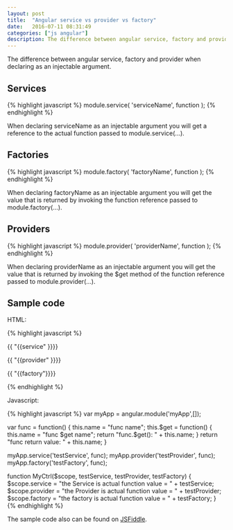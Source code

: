 ```yaml
---
layout: post
title:  "Angular service vs provider vs factory"
date:   2016-07-11 08:31:49
categories: ["js angular"]
description: The difference between angular service, factory and provider when declaring as an injectable argument.
---
```


The difference between angular service, factory and provider when declaring as an
injectable argument.

Services
--------

{% highlight javascript %}
module.service( 'serviceName', function );
{% endhighlight %}

When declaring serviceName as an injectable argument you will get a reference
to the actual function passed to module.service(...). 

Factories
---------

{% highlight javascript %}
module.factory( 'factoryName', function );
{% endhighlight %}

When declaring factoryName as an injectable argument you will get the value
that is returned by invoking the function reference passed to
module.factory(...).

Providers
---------

{% highlight javascript %}
module.provider( 'providerName', function );
{% endhighlight %}

When declaring providerName as an injectable argument you will get the value
that is returned by invoking the $get method of the function
reference passed to module.provider(...).

Sample code
-----------
HTML:

{% highlight javascript %}
<div ng-controller="MyCtrl">
  <p>{{ "{{service" }}}}</p>
  <p>{{ "{{provider" }}}}</p>
  <p>{{ "{{factory"}}}}</p>
</div>
{% endhighlight %}

Javascript:

{% highlight javascript %}
var myApp = angular.module('myApp',[]);

var func = function() {
    this.name = "func name";
  this.$get = function() {
    this.name = "func $get name";
    return "func.$get(): " + this.name;
  }
  return "func return value: " + this.name;
}

myApp.service('testService', func);
myApp.provider('testProvider', func);
myApp.factory('testFactory', func);

function MyCtrl($scope, testService, testProvider, testFactory) {
    $scope.service = "the Service is actual function value = " + testService;
    $scope.provider = "the Provider is actual function value = " + testProvider;
    $scope.factory = "the factory is actual function value = " + testFactory;
}
{% endhighlight %}

The sample code also can be found on [JSFiddle][jsfiddle].

[jsfiddle]: http://jsfiddle.net/5tbmtaz0/4/

